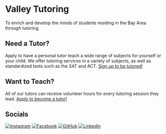 # Valley Tutoring
To enrich and develop the minds of students residing in the Bay Area through tutoring.

## Need a Tutor?
Apply to have a personal tutor teach a wide range of subjects for yourself or your child. We offer tutoring services in a variety of subjects, as well as standardized tests such as the SAT and ACT. [Sign up to be tutored!](https://docs.google.com/forms/d/1y_h3jXeopDbEI2JFmIIJLsjlJDujDFAofV6CdO3feK8/edit)

## Want to Teach?
All of our tutors can receive volunteer hours for every tutoring session they lead. [Apply to become a tutor!](https://docs.google.com/forms/d/1RRQfpTTFV_q1XLPXon3cpu03DPZ939BE3lrWgrNN5T4/edit)

## Socials
[![Instagram](https://img.shields.io/badge/Instagram-E4405F?style=for-the-badge&logo=instagram&logoColor=white)](https://www.instagram.com/valley.tutoring/?hl=en)
[![Facebook](https://img.shields.io/badge/Facebook-1877F2?style=for-the-badge&logo=facebook&logoColor=white)](https://www.facebook.com/valley.tutors.96)
[![GitHub](https://img.shields.io/badge/GitHub-100000?style=for-the-badge&logo=github&logoColor=white)](https://github.com/Valley-Tutoring)
[![LinkedIn](https://img.shields.io/badge/LinkedIn-0077B5?style=for-the-badge&logo=linkedin&logoColor=white)](https://www.linkedin.com/company/valleytutoring/)

